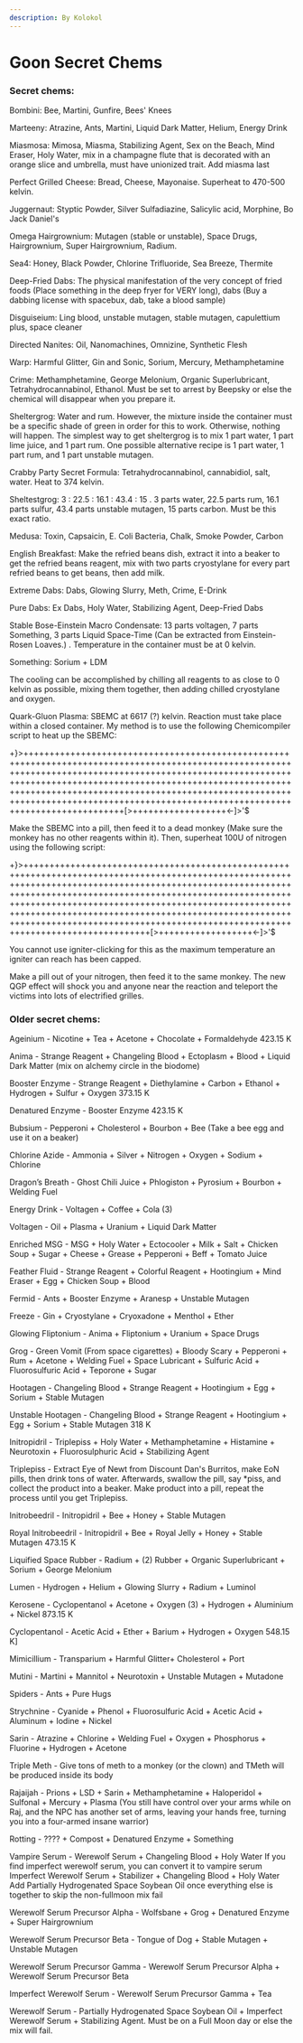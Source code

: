 ```yaml
---
description: By Kolokol
---
```


# Goon Secret Chems

### Secret chems:

Bombini: Bee, Martini, Gunfire, Bees' Knees

Marteeny: Atrazine, Ants, Martini, Liquid Dark Matter, Helium, Energy Drink

Miasmosa: Mimosa, Miasma, Stabilizing Agent, Sex on the Beach, Mind Eraser, Holy Water, mix in a champagne flute that is decorated with an orange slice and umbrella, must have unionized trait. Add miasma last

Perfect Grilled Cheese: Bread, Cheese, Mayonaise. Superheat to 470-500 kelvin.

Juggernaut: Styptic Powder, Silver Sulfadiazine, Salicylic acid, Morphine, Bo Jack Daniel's

Omega Hairgrownium: Mutagen (stable or unstable), Space Drugs, Hairgrownium, Super Hairgrownium, Radium.

Sea4: Honey, Black Powder, Chlorine Trifluoride, Sea Breeze, Thermite

Deep-Fried Dabs: The physical manifestation of the very concept of fried foods (Place something in the deep fryer for VERY long), dabs (Buy a dabbing license with spacebux, dab, take a blood sample)

Disguiseium: Ling blood, unstable mutagen, stable mutagen, capulettium plus, space cleaner

Directed Nanites: Oil, Nanomachines, Omnizine, Synthetic Flesh

Warp: Harmful Glitter, Gin and Sonic, Sorium, Mercury, Methamphetamine

Crime: Methamphetamine, George Melonium, Organic Superlubricant, Tetrahydrocannabinol, Ethanol. Must be set to arrest by Beepsky or else the chemical will disappear when you prepare it.

Sheltergrog: Water and rum. However, the mixture inside the container must be a specific shade of green in order for this to work. Otherwise, nothing will happen. The simplest way to get sheltergrog is to mix 1 part water, 1 part lime juice, and 1 part rum. One possible alternative recipe is 1 part water, 1 part rum, and 1 part unstable mutagen.

Crabby Party Secret Formula: Tetrahydrocannabinol, cannabidiol, salt, water. Heat to 374 kelvin.

Sheltestgrog: 3 : 22.5 : 16.1 : 43.4 : 15 . 3 parts water, 22.5 parts rum, 16.1 parts sulfur, 43.4 parts unstable mutagen, 15 parts carbon. Must be this exact ratio.

Medusa: Toxin, Capsaicin, E. Coli Bacteria, Chalk, Smoke Powder, Carbon

English Breakfast: Make the refried beans dish, extract it into a beaker to get the refried beans reagent, mix with two parts cryostylane for every part refried beans to get beans, then add milk.

Extreme Dabs: Dabs, Glowing Slurry, Meth, Crime, E-Drink

Pure Dabs: Ex Dabs, Holy Water, Stabilizing Agent, Deep-Fried Dabs

Stable Bose-Einstein Macro Condensate: 13 parts voltagen, 7 parts Something, 3 parts Liquid Space-Time (Can be extracted from Einstein-Rosen Loaves.) . Temperature in the container must be at 0 kelvin.

Something: Sorium + LDM

The cooling can be accomplished by chilling all reagents to as close to 0 kelvin as possible, mixing them together, then adding chilled cryostylane and oxygen.

Quark-Gluon Plasma: SBEMC at 6617 (?) kelvin. Reaction must take place within a closed container. My method is to use the following Chemicompiler script to heat up the SBEMC:

\+}>+++++++++++++++++++++++++++++++++++++++++++++++++++++++++++++++++++++++++++++++++++++++++++++++++++++++++++++++++++++++++++++++++++++++++++++++++++++++++++++++++++++++++++++++++++++++++++++++++++++++++++++++++++++++++++++++++++++++++++++++++++++++++++++++++++++++++++++++++++++++++++++++++++++++++++++++++++++++++++++++++++++++++++++++++++++++\[>++++++++++++++++++<-]>'$

Make the SBEMC into a pill, then feed it to a dead monkey (Make sure the monkey has no other reagents within it). Then, superheat 100U of nitrogen using the following script:

\+}>++++++++++++++++++++++++++++++++++++++++++++++++++++++++++++++++++++++++++++++++++++++++++++++++++++++++++++++++++++++++++++++++++++++++++++++++++++++++++++++++++++++++++++++++++++++++++++++++++++++++++++++++++++++++++++++++++++++++++++++++++++++++++++++++++++++++++++++++++++++++++++++++++++++++++++++++++++++++++++++++++++++++++++++++++++++++++++++++++++++++++++++++++++++++++++++++++++++++++++++++++\[>++++++++++++++++++<-]>'$

You cannot use igniter-clicking for this as the maximum temperature an igniter can reach has been capped.

Make a pill out of your nitrogen, then feed it to the same monkey. The new QGP effect will shock you and anyone near the reaction and teleport the victims into lots of electrified grilles.

### Older secret chems:

Ageinium - Nicotine + Tea + Acetone + Chocolate + Formaldehyde 423.15 K

Anima - Strange Reagent + Changeling Blood + Ectoplasm + Blood + Liquid Dark Matter (mix on alchemy circle in the biodome)

Booster Enzyme - Strange Reagent + Diethylamine + Carbon + Ethanol + Hydrogen + Sulfur + Oxygen 373.15 K

Denatured Enzyme - Booster Enzyme 423.15 K

Bubsium - Pepperoni + Cholesterol + Bourbon + Bee (Take a bee egg and use it on a beaker)

Chlorine Azide - Ammonia + Silver + Nitrogen + Oxygen + Sodium + Chlorine

Dragon’s Breath - Ghost Chili Juice + Phlogiston + Pyrosium + Bourbon + Welding Fuel

Energy Drink - Voltagen + Coffee + Cola (3)

Voltagen - Oil + Plasma + Uranium + Liquid Dark Matter

Enriched MSG - MSG + Holy Water + Ectocooler + Milk + Salt + Chicken Soup + Sugar + Cheese + Grease + Pepperoni + Beff + Tomato Juice

Feather Fluid - Strange Reagent + Colorful Reagent + Hootingium + Mind Eraser + Egg + Chicken Soup + Blood

Fermid - Ants + Booster Enzyme + Aranesp + Unstable Mutagen

Freeze - Gin + Cryostylane + Cryoxadone + Menthol + Ether

Glowing Fliptonium - Anima + Fliptonium + Uranium + Space Drugs

Grog - Green Vomit (From space cigarettes) + Bloody Scary + Pepperoni + Rum + Acetone + Welding Fuel + Space Lubricant + Sulfuric Acid + Fluorosulfuric Acid + Teporone + Sugar

Hootagen - Changeling Blood + Strange Reagent + Hootingium + Egg + Sorium + Stable Mutagen

Unstable Hootagen - Changeling Blood + Strange Reagent + Hootingium + Egg + Sorium + Stable Mutagen 318 K

Initropidril - Triplepiss + Holy Water + Methamphetamine + Histamine + Neurotoxin + Fluorosulphuric Acid + Stabilizing Agent

Triplepiss - Extract Eye of Newt from Discount Dan's Burritos, make EoN pills, then drink tons of water. Afterwards, swallow the pill, say \*piss, and collect the product into a beaker. Make product into a pill, repeat the process until you get Triplepiss.

Initrobeedril - Initropidril + Bee + Honey + Stable Mutagen

Royal Initrobeedril - Initropidril + Bee + Royal Jelly + Honey + Stable Mutagen 473.15 K

Liquified Space Rubber - Radium + (2) Rubber + Organic Superlubricant + Sorium + George Melonium

Lumen - Hydrogen + Helium + Glowing Slurry + Radium + Luminol

Kerosene - Cyclopentanol + Acetone + Oxygen (3) + Hydrogen + Aluminium + Nickel 873.15 K

Cyclopentanol - Acetic Acid + Ether + Barium + Hydrogen + Oxygen 548.15 K]

Mimicillium - Transparium + Harmful Glitter+ Cholesterol + Port

Mutini - Martini + Mannitol + Neurotoxin + Unstable Mutagen + Mutadone

Spiders - Ants + Pure Hugs

Strychnine - Cyanide + Phenol + Fluorosulfuric Acid + Acetic Acid + Aluminum + Iodine + Nickel

Sarin - Atrazine + Chlorine + Welding Fuel + Oxygen + Phosphorus + Fluorine + Hydrogen + Acetone

Triple Meth - Give tons of meth to a monkey (or the clown) and TMeth will be produced inside its body

Rajaijah - Prions + LSD + Sarin + Methamphetamine + Haloperidol + Sulfonal + Mercury + Plasma (You still have control over your arms while on Raj, and the NPC has another set of arms, leaving your hands free, turning you into a four-armed insane warrior)

Rotting - ???? + Compost + Denatured Enzyme + Something

Vampire Serum - Werewolf Serum + Changeling Blood + Holy Water If you find imperfect werewolf serum, you can convert it to vampire serum Imperfect Werewolf Serum + Stabilizer + Changeling Blood + Holy Water Add Partially Hydrogenated Space Soybean Oil once everything else is together to skip the non-fullmoon mix fail

Werewolf Serum Precursor Alpha - Wolfsbane + Grog + Denatured Enzyme + Super Hairgrownium

Werewolf Serum Precursor Beta - Tongue of Dog + Stable Mutagen + Unstable Mutagen

Werewolf Serum Precursor Gamma - Werewolf Serum Precursor Alpha + Werewolf Serum Precursor Beta

Imperfect Werewolf Serum - Werewolf Serum Precursor Gamma + Tea

Werewolf Serum - Partially Hydrogenated Space Soybean Oil + Imperfect Werewolf Serum + Stabilizing Agent. Must be on a Full Moon day or else the mix will fail.
